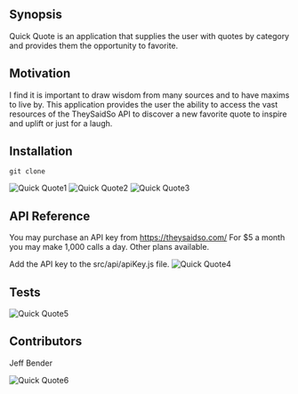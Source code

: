 ## Synopsis

Quick Quote is an application that supplies the user with quotes by category and provides them the opportunity to favorite.

## Motivation

I find it is important to draw wisdom from many sources and to have maxims to live by. This application provides the user the ability to access the vast resources of the TheySaidSo API to discover a new favorite quote to inspire and uplift or just 
for a laugh.

## Installation
```
git clone
```
![Quick Quote1](https://i.imgur.com/Lao5o73.png)
![Quick Quote2](https://i.imgur.com/fRXFXgI.png)
![Quick Quote3](https://i.imgur.com/KLbZXNK.png)


## API Reference

You may purchase an API key from https://theysaidso.com/ 
For $5 a month you may make 1,000 calls a day. Other plans available.

Add the API key to the src/api/apiKey.js file.
![Quick Quote4](https://i.imgur.com/5rKvEaj.png)

## Tests

![Quick Quote5](https://i.imgur.com/Jy9VtYB.png)

## Contributors

Jeff Bender

![Quick Quote6](https://i.imgur.com/rf0O7s9.jpg)
